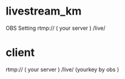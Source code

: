 # livestream_km
OBS Setting 
rtmp:// ( your server ) /live/ 

# client
rtmp:// ( your server ) /live/ (yourkey by obs )
